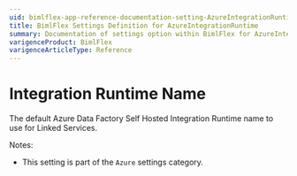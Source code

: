 ```yaml
---
uid: bimlflex-app-reference-documentation-setting-AzureIntegrationRuntime
title: BimlFlex Settings Definition for AzureIntegrationRuntime
summary: Documentation of settings option within BimlFlex for AzureIntegrationRuntime
varigenceProduct: BimlFlex
varigenceArticleType: Reference
---
```


# Integration Runtime Name

The default Azure Data Factory Self Hosted Integration Runtime name to use for Linked Services.

Notes:
* This setting is part of the `Azure` settings category.
